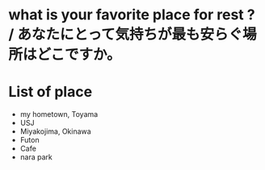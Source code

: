 # what is your favorite place for rest ? / あなたにとって気持ちが最も安らぐ場所はどこですか。

# List of place
- my hometown, Toyama
- USJ
- Miyakojima, Okinawa
- Futon
- Cafe
- nara park
